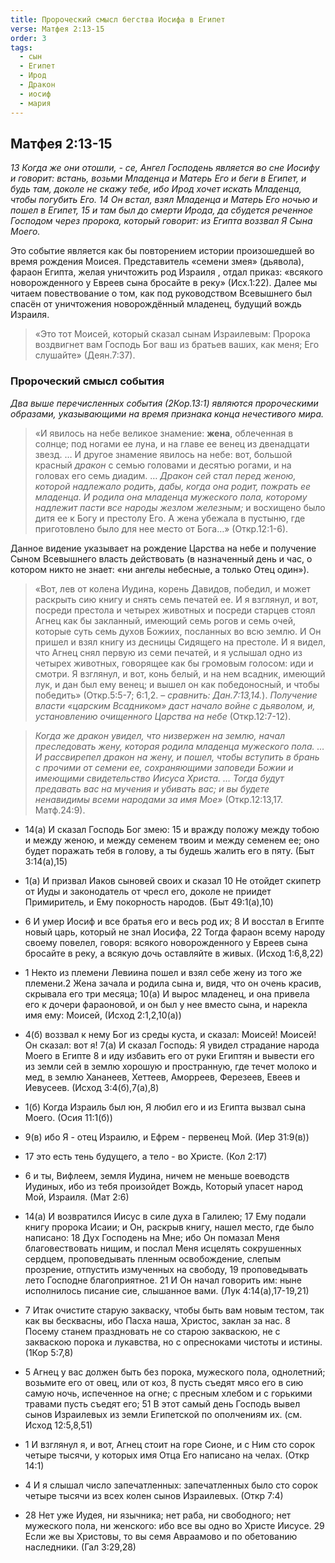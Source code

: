 ```yaml
---
title: Пророческий смысл бегства Иосифа в Египет
verse: Матфея 2:13-15
order: 3
tags:
  - сын
  - Египет
  - Ирод
  - Дракон
  - иосиф
  - мария
---
```


## Матфея 2:13-15

*13 Когда же они отошли, - се, Ангел Господень является во сне Иосифу и говорит: встань, возьми Младенца и Матерь Его и беги в Египет, и будь там, доколе не скажу тебе, ибо Ирод хочет искать Младенца, чтобы погубить Его. 14 Он встал, взял Младенца и Матерь Его ночью и пошел в Египет, 15 и там был до смерти Ирода, да сбудется реченное Господом через пророка, который говорит: из Египта воззвал Я Сына Моего.*

Это событие является как бы повторением истории произошедшей во время рождения Моисея. Представитель «семени змея» (дьявола), фараон Египта, желая уничтожить род Израиля , отдал приказ: «всякого новорожденного у Евреев сына бросайте в реку» (Исх.1:22). Далее мы читаем повествование  о том, как под руководством Всевышнего был спасён от уничтожения новорождённый младенец, будущий вождь Израиля. 

>«Это тот Моисей, который сказал сынам Израилевым: Пророка воздвигнет вам Господь Бог ваш из братьев ваших, как меня; Его слушайте» (Деян.7:37).

### Пророческий смысл события

*Два выше перечисленных события (2Кор.13:1) являются пророческими образами, указывающими на время признака конца нечестивого мира.*

>«И явилось на небе великое знамение: **жена**, облеченная в солнце; под ногами ее луна, и на главе ее венец из двенадцати звезд. …
>И другое знамение явилось на небе: вот, большой красный *дракон* с семью головами и десятью рогами, и на головах его семь диадим. … *Дракон сей стал перед женою, которой надлежало родить, дабы, когда она родит, пожрать ее младенца. 
>И родила она младенца мужеского пола, которому надлежит пасти все народы жезлом железным;* и восхищено было дитя ее к Богу и престолу Его. А жена убежала в пустыню, где приготовлено было для нее место от Бога…» (Откр.12:1-6).

Данное видение указывает на рождение Царства на небе и получение Сыном Всевышнего власть действовать (в назначенный день и час, о котором никто не знает: «ни ангелы небесные, а только Отец один»). 

>«Вот, лев от колена Иудина, корень Давидов, победил, и может раскрыть сию книгу и снять семь печатей ее.  И я взглянул, и вот, посреди престола и четырех животных и посреди старцев стоял Агнец как бы закланный, имеющий семь рогов и семь очей, которые суть семь духов Божиих, посланных во всю землю. И Он пришел и взял книгу из десницы Сидящего на престоле. 
>И я видел, что Агнец снял первую из семи печатей, и я услышал одно из четырех животных, говорящее как бы громовым голосом: иди и смотри.  Я взглянул, и вот, конь белый, и на нем всадник, имеющий лук, и дан был ему венец; и вышел он как победоносный, и чтобы победить» (Откр.5:5-7; 6:1,2. – *сравнить: Дан.7:13,14.*). *Получение власти «царским Всадником» даст начало войне с дьяволом, и, установлению очищенного Царства на небе* (Откр.12:7-12). 

>*Когда же дракон увидел, что низвержен на землю, начал преследовать жену, которая родила младенца мужеского пола. … И рассвирепел дракон на жену, и пошел, чтобы вступить в брань с прочими от семени ее, сохраняющими заповеди Божии и имеющими свидетельство Иисуса Христа. … Тогда будут предавать вас на мучения и убивать вас; и вы будете ненавидимы всеми народами за имя Мое»* (Откр.12:13,17. Матф.24:9). 

- 14(а) И сказал Господь Бог змею: 15 и вражду положу между тобою и между женою, и между семенем твоим и между семенем ее; оно будет поражать тебя в голову, а ты будешь жалить его в пяту. (Быт 3:14(а),15)

- 1(а) И призвал Иаков сыновей своих и сказал 10 Не отойдет скипетр от Иуды и законодатель от чресл его, доколе не приидет Примиритель, и Ему покорность народов. (Быт 49:1(а),10)

- 6 И умер Иосиф и все братья его и весь род их; 8 И восстал в Египте новый царь, который не знал Иосифа, 22 Тогда фараон всему народу своему повелел, говоря: всякого новорожденного у Евреев сына бросайте в реку, а всякую дочь оставляйте в живых. (Исход 1:6,8,22)
- 1 Некто из племени Левиина пошел и взял себе жену из того же племени.2 Жена зачала и родила сына и, видя, что он очень красив, скрывала его три месяца; 10(а) И вырос младенец, и она привела его к дочери фараоновой, и он был у нее вместо сына, и нарекла имя ему: Моисей, (Исход 2:1,2,10(а))
- 4(б) воззвал к нему Бог из среды куста, и сказал: Моисей! Моисей! Он сказал: вот я! 7(а) И сказал Господь: Я увидел страдание народа Моего в Египте 8 и иду избавить его от руки Египтян и вывести его из земли сей в землю хорошую и пространную, где течет молоко и мед, в землю Хананеев, Хеттеев, Аморреев, Ферезеев, Евеев и Иевусеев. (Исход 3:4(б),7(а),8)

- 1(б) Когда Израиль был юн, Я любил его и из Египта вызвал сына Моего. (Осия 11:1(б))
- 9(в) ибо Я - отец Израилю, и Ефрем - первенец Мой. (Иер 31:9(в))
- 17 это есть тень будущего, а тело - во Христе. (Кол 2:17)
- 6 и ты, Вифлеем, земля Иудина, ничем не меньше воеводств Иудиных, ибо из тебя произойдет Вождь, Который упасет народ Мой, Израиля. (Мат 2:6)
- 14(а) И возвратился Иисус в силе духа в Галилею; 17 Ему подали книгу пророка Исаии; и Он, раскрыв книгу, нашел место, где было написано: 18 Дух Господень на Мне; ибо Он помазал Меня благовествовать нищим, и послал Меня исцелять сокрушенных сердцем, проповедывать пленным освобождение, слепым прозрение, отпустить измученных на свободу, 19 проповедывать лето Господне благоприятное. 21 И Он начал говорить им: ныне исполнилось писание сие, слышанное вами. (Лук 4:14(а),17-19,21)

- 7 Итак очистите старую закваску, чтобы быть вам новым тестом, так как вы бесквасны, ибо Пасха наша, Христос, заклан за нас. 8 Посему станем праздновать не со старою закваскою, не с закваскою порока и лукавства, но с опресноками чистоты и истины. (1Кор 5:7,8)
- 5 Агнец у вас должен быть без порока, мужеского пола, однолетний; возьмите его от овец, или от коз, 8 пусть съедят мясо его в сию самую ночь, испеченное на огне; с пресным хлебом и с горькими травами пусть съедят его; 51 В этот самый день Господь вывел сынов Израилевых из земли Египетской по ополчениям их. (см. Исход 12:5,8,51)

- 1 И взглянул я, и вот, Агнец стоит на горе Сионе, и с Ним сто сорок четыре тысячи, у которых имя Отца Его написано на челах. (Откр 14:1)
- 4 И я слышал число запечатленных: запечатленных было сто сорок четыре тысячи из всех колен сынов Израилевых. (Откр 7:4)
- 28 Нет уже Иудея, ни язычника; нет раба, ни свободного; нет мужеского пола, ни женского: ибо все вы одно во Христе Иисусе. 29 Если же вы Христовы, то вы семя Авраамово и по обетованию наследники. (Гал 3:29,28)